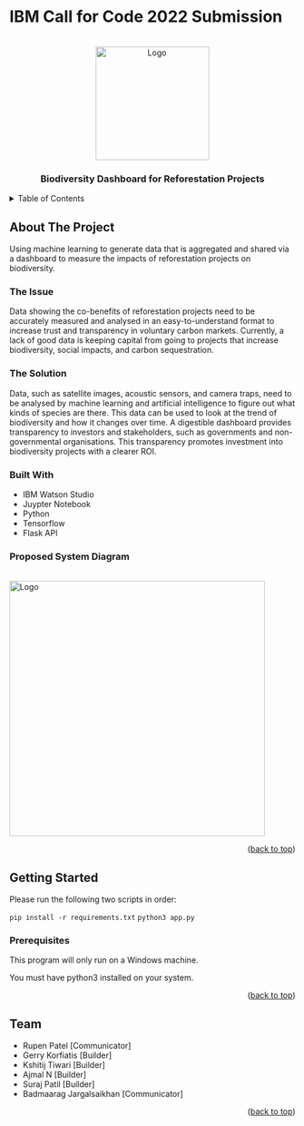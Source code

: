 <!-- Improved compatibility of back to top link: See: https://github.com/othneildrew/Best-README-Template/pull/73 -->
<a name="readme-top"></a>
<!--
*** Thanks for checking out the Best-README-Template. If you have a suggestion
*** that would make this better, please fork the repo and create a pull request
*** or simply open an issue with the tag "enhancement".
*** Don't forget to give the project a star!
*** Thanks again! Now go create something AMAZING! :D
-->



<!-- PROJECT SHIELDS -->
<!--
*** I'm using markdown "reference style" links for readability.
*** Reference links are enclosed in brackets [ ] instead of parentheses ( ).
*** See the bottom of this document for the declaration of the reference variables
*** for contributors-url, forks-url, etc. This is an optional, concise syntax you may use.
*** https://www.markdownguide.org/basic-syntax/#reference-style-links
-->
# IBM Call for Code 2022 Submission
<!-- PROJECT LOGO -->
<br />
<div align="center">
  <a href="#">
    <img src="./images/biodiversity_dashboard_logo.png" alt="Logo" width="200" height="200">
  </a>

  <h3 align="center">Biodiversity Dashboard for Reforestation Projects</h3>

  <!-- <p align="center">
    An awesome README template to jumpstart your projects!
    <br />
    <a href="https://github.com/othneildrew/Best-README-Template"><strong>Explore the docs »</strong></a>
    <br />
    <br />
    <a href="https://github.com/othneildrew/Best-README-Template">View Demo</a>
    ·
    <a href="https://github.com/othneildrew/Best-README-Template/issues">Report Bug</a>
    ·
    <a href="https://github.com/othneildrew/Best-README-Template/issues">Request Feature</a>
  </p> -->
</div>

<!-- TABLE OF CONTENTS -->
<details>
  <summary>Table of Contents</summary>
  <ol>
    <li>
      <a href="#about-the-project">About The Project</a>
      <ul>
        <li><a href="#built-with">Built With</a></li>
      </ul>
    </li>
    <li>
      <a href="#getting-started">Getting Started</a>
      <ul>
        <li><a href="#prerequisites">Prerequisites</a></li>
        <li><a href="#installation">Installation</a></li>
      </ul>
    </li>
    <li><a href="#team">Team</a></li>
    <li><a href="#acknowledgments">Acknowledgments</a></li>
  </ol>
</details>

<!-- ABOUT THE PROJECT -->
## About The Project

Using machine learning to generate data that is aggregated and shared via a dashboard to measure the impacts of reforestation projects on biodiversity.

### The Issue

Data showing the co-benefits of reforestation projects need to be accurately measured and analysed in an easy-to-understand format to increase trust and transparency in voluntary carbon markets. Currently, a lack of good data is keeping capital from going to projects that increase biodiversity, social impacts, and carbon sequestration.

### The Solution

Data, such as satellite images, acoustic sensors, and camera traps, need to be analysed by machine learning and artificial intelligence to figure out what kinds of species are there. This data can be used to look at the trend of biodiversity and how it changes over time. A digestible dashboard provides transparency to investors and stakeholders, such as governments and non-governmental organisations. This transparency promotes investment into biodiversity projects with a clearer ROI.

### Built With

* IBM Watson Studio
* Juypter Notebook
* Python
* Tensorflow
* Flask API

### Proposed System Diagram
</br>
<a href="#">
    <img src="./images/IBM hackathon Diagram.png" alt="Logo" height="450">
</a>

<p align="right">(<a href="#readme-top">back to top</a>)</p>


<!-- GETTING STARTED -->
## Getting Started

Please run the following two scripts in order:

`pip install -r requirements.txt`
`python3 app.py`

### Prerequisites

This program will only run on a Windows machine.

You must have python3 installed on your system.

<p align="right">(<a href="#readme-top">back to top</a>)</p>

<!-- TEAM -->
## Team

* Rupen Patel [Communicator]
* Gerry Korfiatis [Builder]
* Kshitij Tiwari [Builder]
* Ajmal N [Builder]
* Suraj Patil [Builder]
* Badmaarag Jargalsaikhan [Communicator]

<p align="right">(<a href="#readme-top">back to top</a>)</p>


<!-- MARKDOWN LINKS & IMAGES -->
<!-- https://www.markdownguide.org/basic-syntax/#reference-style-links -->
[contributors-shield]: https://img.shields.io/github/contributors/othneildrew/Best-README-Template.svg?style=for-the-badge
[contributors-url]: https://github.com/othneildrew/Best-README-Template/graphs/contributors
[forks-shield]: https://img.shields.io/github/forks/othneildrew/Best-README-Template.svg?style=for-the-badge
[forks-url]: https://github.com/othneildrew/Best-README-Template/network/members
[stars-shield]: https://img.shields.io/github/stars/othneildrew/Best-README-Template.svg?style=for-the-badge
[stars-url]: https://github.com/othneildrew/Best-README-Template/stargazers
[issues-shield]: https://img.shields.io/github/issues/othneildrew/Best-README-Template.svg?style=for-the-badge
[issues-url]: https://github.com/othneildrew/Best-README-Template/issues
[license-shield]: https://img.shields.io/github/license/othneildrew/Best-README-Template.svg?style=for-the-badge
[license-url]: https://github.com/othneildrew/Best-README-Template/blob/master/LICENSE.txt
[linkedin-shield]: https://img.shields.io/badge/-LinkedIn-black.svg?style=for-the-badge&logo=linkedin&colorB=555
[linkedin-url]: https://linkedin.com/in/othneildrew
[product-screenshot]: images/screenshot.png
[Next.js]: https://img.shields.io/badge/next.js-000000?style=for-the-badge&logo=nextdotjs&logoColor=white
[Next-url]: https://nextjs.org/
[React.js]: https://img.shields.io/badge/React-20232A?style=for-the-badge&logo=react&logoColor=61DAFB
[React-url]: https://reactjs.org/
[Vue.js]: https://img.shields.io/badge/Vue.js-35495E?style=for-the-badge&logo=vuedotjs&logoColor=4FC08D

[Vue-url]: https://vuejs.org/
[Angular.io]: https://img.shields.io/badge/Angular-DD0031?style=for-the-badge&logo=angular&logoColor=white
[Angular-url]: https://angular.io/
[Svelte.dev]: https://img.shields.io/badge/Svelte-4A4A55?style=for-the-badge&logo=svelte&logoColor=FF3E00
[Svelte-url]: https://svelte.dev/
[Laravel.com]: https://img.shields.io/badge/Laravel-FF2D20?style=for-the-badge&logo=laravel&logoColor=white
[Laravel-url]: https://laravel.com
[Bootstrap.com]: https://img.shields.io/badge/Bootstrap-563D7C?style=for-the-badge&logo=bootstrap&logoColor=white
[Bootstrap-url]: https://getbootstrap.com
[JQuery.com]: https://img.shields.io/badge/jQuery-0769AD?style=for-the-badge&logo=jquery&logoColor=white
[JQuery-url]: https://jquery.com 

[IBM-Watson-Studio]: https://ibm.github.io/watson-studio-workshop/housing-price-predictor/assets/watson_logo.png
[IBM-Watson-Studio-url]: https://www.ibm.com/au-en/cloud/watson-studio

[Tensorflow]: https://www.gstatic.com/devrel-devsite/prod/vbad39f885886bc440e53563b954be5bc119ad9455e9fd347968d0509a569587a/tensorflow/images/lockup.svg
[Tensorflow-url]: https://www.tensorflow.org

[Python]: https://www.python.org/static/img/python-logo@2x.png
[Python-url]: https://www.python.org

